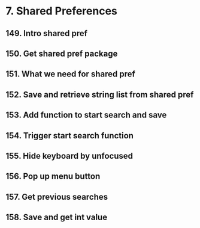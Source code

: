 # 7. Shared Preferences

## 149. Intro shared pref
## 150. Get shared pref package
## 151. What we need for shared pref
## 152. Save and retrieve string list from shared pref
## 153. Add function to start search and save
## 154. Trigger start search function
## 155. Hide keyboard by unfocused
## 156. Pop up menu button
## 157. Get previous searches
## 158. Save and get int value